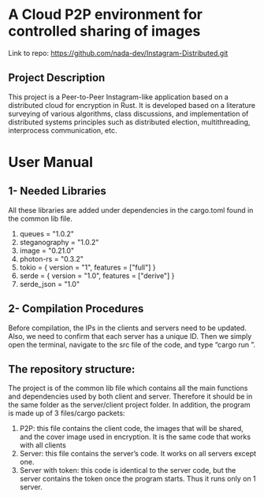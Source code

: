 # A Cloud P2P environment for  controlled sharing of images 
Link to repo: https://github.com/nada-dev/Instagram-Distributed.git


## Project Description
This project is a Peer-to-Peer Instagram-like application based on a distributed cloud for
encryption in Rust. It is developed based on a literature surveying of various algorithms, class
discussions, and implementation of distributed systems principles such as distributed election,
multithreading, interprocess communication, etc. 

# User Manual
## 1- Needed Libraries
  All these libraries are added under dependencies in the cargo.toml found in the
  common lib file.
  1. queues = "1.0.2"
  2. steganography = "1.0.2"
  3. image = "0.21.0"
  4. photon-rs = "0.3.2"
  5. tokio = { version = "1", features = ["full"] }
  6. serde = { version = "1.0", features = ["derive"] }
  7. serde_json = "1.0"
## 2- Compilation Procedures
Before compilation, the IPs in the clients and servers need to be updated.
Also, we need to confirm that each server has a unique ID. Then we simply open
the terminal, navigate to the src file of the code, and type “cargo run ”.


## The repository structure:
  The project is of the common lib file which contains all the main functions and
  dependencies used by both client and server. Therefore it should be in the same
  folder as the server/client project folder. In addition, the program is made up of 3
  files/cargo packets:
  1. P2P: this file contains the client code, the images that will be shared, and
  the cover image used in encryption. It is the same code that works with all
  clients
  2. Server: this file contains the server’s code. It works on all servers except
  one.
  3. Server with token: this code is identical to the server code, but the server
  contains the token once the program starts. Thus it runs only on 1 server.

